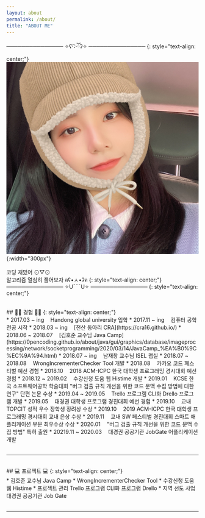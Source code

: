 ```yaml
---
layout: about
permalink: /about/
title: "ABOUT ME"
---
```

───────────────  ✧ʕ·͡˔·ོʔ✧  ───────────────
{: style="text-align: center;"}
<br/>
![my_photo](/assets/img/profile/my_photo(2).jpg){:width="300px"}  
<br/>
코딩 재밌어 ⊙▽⊙  
알고리즘 열심히 풀어보자  ฅʕ•ㅅ•ʔฅ
{: style="text-align: center;"}
<br/>
───────────────  ✧U¯¯¯U✧  ───────────────
{: style="text-align: center;"}
<br/>

<br/>
## 👩‍💻 경험 👩‍💻
{: style="text-align: center;"}
<br/>
* 2017.03 ~ ing ㅤHandong global university 입학
* 2017.11 ~ ing ㅤ컴퓨터 공학 전공 시작
* 2018.03 ~ ing ㅤ[전산 동아리 CRA](https://cra16.github.io/)
* 2018.06 ~ 2018.07 ㅤ[김호준 교수님 Java Camp](https://0pencoding.github.io/about/java/gui/graphics/database/imageprocessing/network/socketprogramming/2020/03/14/JavaCamp_%EA%B0%9C%EC%9A%94.html)
* 2018.07 ~ ing ㅤ남재창 교수님 ISEL 랩실
* 2018.07 ~ 2018.08 ㅤWrongIncrementerChecker Tool 개발
* 2018.08 ㅤ카카오 코드 페스티벌 예선 경험
* 2018.10 ㅤ2018 ACM-ICPC 한국 대학생 프로그래밍 경시대회 예선 경험
* 2018.12 ~ 2019.02 ㅤ수강신청 도움 웹 Histime 개발
* 2019.01 ㅤKCSE 한국 소프트웨어공학 학술대회  
"버그 검출 규칙 개선을 위한 코드 문맥 수집 방법에 대한 연구" 단편 논문 수상
* 2019.04 ~ 2019.05 ㅤTrello 프로그램 CLI화  Drello 프로그램 개발
* 2019.05 ㅤ대경권 대학생 프로그램 경진대회 예선 경험
* 2019.10 ㅤ교내 TOPCIT 성적 우수 장학생 장려상 수상
* 2019.10 ㅤ2019 ACM-ICPC 한국 대학생 프로그래밍 경시대회 교내 은상 수상
* 2019.11 ㅤ교내 SW 페스티벌 경진대회 스마트 애플리케이션 부문 최우수상 수상
* 2020.01ㅤ "버그 검출 규칙 개선을 위한 코드 문맥 수집 방법" 특허 출원
* 20219.11 ~ 2020.03 ㅤ대경권 공공기관 JobGate 어플리케이션 개발
<br/>
<br/>

------------------------------------------------------------
<br/>
## 💻 프로젝트 💻
{: style="text-align: center;"}
<br/>
* 김호준 교수님 Java Camp
* WrongIncrementerChecker Tool
* 수강신청 도움 웹 Histime
* 프로젝트 관리 Trello 프로그램 CLI화 프로그램 Drello
* 지역 선도 사업 대경권 공공기관 Job Gate
<br/>
<br/>

------------------------------------------------------------